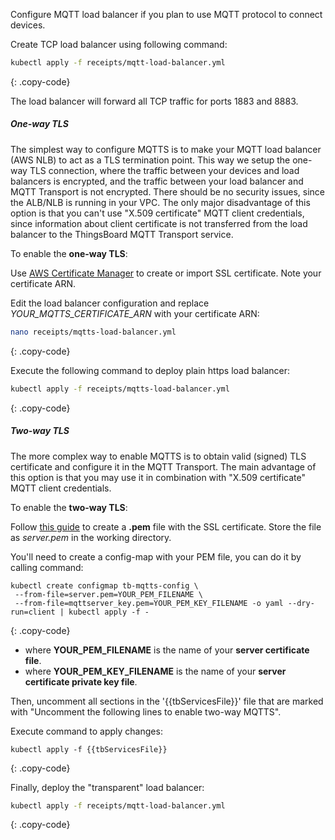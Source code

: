 Configure MQTT load balancer if you plan to use MQTT protocol to connect devices.

Create TCP load balancer using following command:

```bash
kubectl apply -f receipts/mqtt-load-balancer.yml
```
{: .copy-code}

The load balancer will forward all TCP traffic for ports 1883 and 8883.

##### One-way TLS

The simplest way to configure MQTTS is to make your MQTT load balancer (AWS NLB) to act as a TLS termination point.
This way we setup the one-way TLS connection, where the traffic between your devices and load balancers is encrypted, and the traffic between your load balancer and MQTT Transport is not encrypted.
There should be no security issues, since the ALB/NLB is running in your VPC.
The only major disadvantage of this option is that you can't use "X.509 certificate" MQTT client credentials, since information about client certificate is not transferred from the load balancer to the ThingsBoard MQTT Transport service.

To enable the **one-way TLS**:

Use [AWS Certificate Manager](https://aws.amazon.com/certificate-manager/) to create or import SSL certificate. Note your certificate ARN.

Edit the load balancer configuration and replace *YOUR_MQTTS_CERTIFICATE_ARN* with your certificate ARN:

```bash
nano receipts/mqtts-load-balancer.yml
```
{: .copy-code}

Execute the following command to deploy plain https load balancer:

```bash
kubectl apply -f receipts/mqtts-load-balancer.yml
```
{: .copy-code}

##### Two-way TLS

The more complex way to enable MQTTS is to obtain valid (signed) TLS certificate and configure it in the MQTT Transport. The main advantage of this option is that you may use it in combination with "X.509 certificate" MQTT client credentials.

To enable the **two-way TLS**:

Follow [this guide](/docs/user-guide/mqtt-over-ssl/) to create a **.pem** file with the SSL certificate.
Store the file as *server.pem* in the working directory.

You'll need to create a config-map with your PEM file, you can do it by calling command:

```
kubectl create configmap tb-mqtts-config \
 --from-file=server.pem=YOUR_PEM_FILENAME \
 --from-file=mqttserver_key.pem=YOUR_PEM_KEY_FILENAME -o yaml --dry-run=client | kubectl apply -f -
```
{: .copy-code}

* where **YOUR_PEM_FILENAME** is the name of your **server certificate file**.
* where **YOUR_PEM_KEY_FILENAME** is the name of your **server certificate private key file**. 

Then, uncomment all sections in the '{{tbServicesFile}}' file that are marked with "Uncomment the following lines to enable two-way MQTTS".

Execute command to apply changes:

```
kubectl apply -f {{tbServicesFile}}
```
{: .copy-code}

Finally, deploy the "transparent" load balancer:

```bash
kubectl apply -f receipts/mqtt-load-balancer.yml
```
{: .copy-code}


